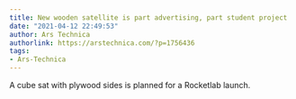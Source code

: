```yaml
---
title: New wooden satellite is part advertising, part student project
date: "2021-04-12 22:49:53"
author: Ars Technica
authorlink: https://arstechnica.com/?p=1756436
tags:
- Ars-Technica
---
```

A cube sat with plywood sides is planned for a Rocketlab launch.